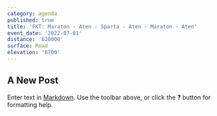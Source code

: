 ```yaml
---
category: agenda
published: true
title: 'FKT: Maraton - Aten - Sparta - Aten - Maraton - Aten'
event_date: '2022-07-01'
distance: '620000'
surface: Road
elevation: '6700'
---
```

## A New Post

Enter text in [Markdown](http://daringfireball.net/projects/markdown/). Use the toolbar above, or click the **?** button for formatting help.
